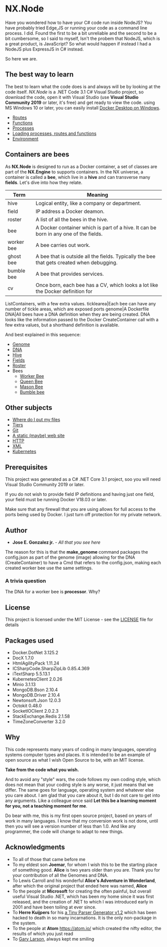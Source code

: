 # NX.Node

Have you wondered how to have your C# code run inside NodeJS?  You have probably
tried Edge,JS or running your code as a command line process.  I did.  Found the
first to be a bit unreliable and the second to be a bit cumbersome, so I said to
myself, Isn't the probem that NodeJS, which is a great product, is JavaScript? So
what would happen if instead I had a NodeJS plus ExpressJS in C# instead.

So here we are.

## The best way to learn

The best to learn what the code does is and always will be by looking at the code
itself.  *NX.Node*  is a .NET Code 3.1 C# Visual Studio project, so download the
code, open it with Visual Studio (use **Visual Studio Community 2019** or later,
it's free) and get ready to view the code.  using MS Windows 10 or later, you can
easily install [Docker Desktop on Windows](https://docs.docker.com/docker-for-windows/install/).

* [Routes](docs/README_ROUTES.md)
* [Functions](docs/README_FNS.md)
* [Processes](docs/README_PROCS.md)
* [Loading processes, routes and functions](docs/README_USE.md)
* [Environment](docs/EADME.ENV.md)

## Containers are bees

As **NX.Node** is designed to run as a Docker container, a set of classes are
part of the **NX.Engine** to supports containers.  In the NX universe, a container
is called a **bee**, which live in a **hive** and can transverse many **fields**.
Let's dive into how they relate.

Term|Meaning
----|-------
hive|Logical entity, like a company or department.
field|IP address a Docker deamon.
roster|A list of all the bees in the hive.
bee|A Docker container which is part of a hive.  It can be born in any one of the fields.
worker bee|A bee carries out work.
ghost bee|A bee that is outside all the fields.  Typically the bee that gets created when debugging.
bumble bee|A bee that provides services.
cv|Once born, each bee has a CV, which looks a lot like the Docker definition for
ListContainers, with a few extra values.
ticklearea|Each bee can have any number of tickle areas, which are exposed ports
genome|A Dockerfile
DNA|All bees have a DNA definition when they are being created.  DNA looks like
the information passed to the Docker CreateContainer call with a few extra values,
but a shorthand definition is available.

And best explained in this sequence:

* [Genome](docs/README_B_GENOME.md)
* [DNA](docs/README_B_DNA.md)
* [Hive](docs/README_B_HIVE.md)
* [Fields](docs/README_B_FIELDS.md)
* [Roster](docs/README_B_ROSTER.md)
* Bees
	* [Worker Bee](docs/README_B_BEE.md)
	* [Queen Bee](docs/README_B_QUEEN.md)
	* [Mason Bee](docs/README_B_MASON.md)
	* [Bumble bee](docs/README_B_BUMBLE.md)

## Other subjects

* [Where do I put my files](docs/README_FOLDERS.md)
* [Tiers](docs/README_TIER.md)
* [Git](docs/README_GIT.md)
* [A static (maybe) web site](docs/README_STATIC.md)
* [HTTP](docs/README_HTTP.md)
* [XML](docs/README_XML.md)
* [Kubernetes](docs/README_KUBE.md)

## Prerequisites

This project was generated as a C# .NET Core 3.1 project, soo you will need Visual
Studio Community 2019 or later.

If you do not wish to provide field IP definitions and having just one field, your
field must be running Docker V18.03 or later.

Make sure that any firewall that you are using allows for full access to the ports
being used by Docker.  I just turn off protection for my private network.

## Author

* **Jose E. Gonzalez jr.** - *All that you see here*

The reason for this is that the **make_genome** command packages the config.json as
part of the genome (image) allowing for the DNA (CreateContainer) to have a Cmd
that refers to the config.json, making each created worker bee use the same settings.

### A trivia question

The DNA for a worker bee is **processor**.  Why?

## License

This project is licensed under the MIT License - see the [LICENSE](LICENSE) file for details

## Packages used

* Docker.DotNet 3.125.2
* DocX 1.7.0
* HtmlAgilityPack 1.11.24
* ICSharpCode.SharpZipLib 0.85.4.369
* iTextSharp 5.5.13.1
* KubernetesClient 2.0.26
* Minio 3.1.13
* MongoDB.Bson 2.10.4
* MongoDB.Driver 2.10.4
* Newtonsoft.Json 12.0.3
* Octokit 0.48.0
* SocketIOClient 2.0.2.3
* StackExchange.Redis 2.1.58
* TimeZoneConverter 3.2.0

## Why

This code represents many years of coding in many languages, operating systems computer
types and places.  It is intended to be an example of open source as what I wish
Open Source to be, with an MIT license.

**Take from the code what you wish.**

And to avoid any "style" wars, the code follows my own coding style, which does not
mean that your coding style is any worse, it just means that we differ.  The same goes
for language, operating system and  whatever else you care about.  I am glad that
you care about it, but I do not care to get into any arguments.  Like a colleague
once said **Let this be a learning moment for you, not a teaching moment for me**.

Do bear with me, this is my first open source project, based on years of work 
in many languages. I know that my conversion work is not done, until then you will 
see a version number of less than 1.0. And like any programmer, the code will
change to adapt to new things.


## Acknowledgments

* To all of those that came before me
* To my eldest son **Joemar**, for whom I wish this to be the starting place of something good.  **Alice** is two years older than you are.  Thank you for your contribution of all the Genomes and DNA.
* To Lewis Carroll and his wonderful **Alice's Adventure in Wonderland**, after which the original project that ended here was named, **Alice**
* To the people at **Microsoft** for creating the often painful, but overall useful Visual Studio .NET, which has been my home since it was first released, and the creation of .NET to which I was introduced early in 2001 and have been toiling at ever since.
* To **Herre Kuijpers** for his [a Tiny Parser Generator v1.2](https://www.codeproject.com/Articles/28294/a-Tiny-Parser-Generator-v1-2) which has been hacked to death in so many incarnations.  It is the only non-package in the system.
* To the people at **Atom** https://atom.io/ which created the nifty editor, the results of which you just read
* To [Gary Larson](https://www.thefarside.com/2020/08/05/2), always kept me smiling
